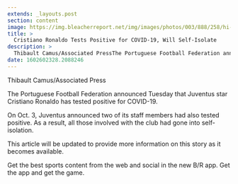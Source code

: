```yaml
--- 
extends: _layouts.post 
section: content 
image: https://img.bleacherreport.net/img/images/photos/003/888/258/hi-res-6bf1e639b2610dac61ddc7fcb0cadc8e_crop_exact.jpg?w=1200&h=1200&q=75 
title: > 
  Cristiano Ronaldo Tests Positive for COVID-19, Will Self-Isolate 
description: > 
  Thibault Camus/Associated PressThe Portuguese Football Federation announced Tuesday that Juventus star Cristiano Ronaldo has tested positive for COVID-19.On Oct. 3, Juventus announced two of its staff members had also tested positive.As a result, all those involved with the club had gone into self-isolation.This article will be updated to provide more information on this story as it becomes available.Get the best sports content from the web and social in the new B/R app. 
date: 1602602328.2088246 
--- 
```

Thibault Camus/Associated Press

The Portuguese Football Federation announced Tuesday that Juventus star Cristiano Ronaldo has tested positive for COVID-19.

On Oct. 3, Juventus announced two of its staff members had also tested positive. As a result, all those involved with the club had gone into self-isolation.

This article will be updated to provide more information on this story as it becomes available.

Get the best sports content from the web and social in the new B/R app. Get the app and get the game.